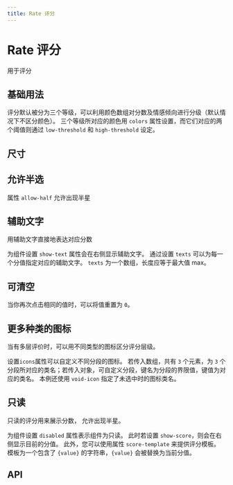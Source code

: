 ```yaml
---
title: Rate 评分
---
```


# Rate 评分

用于评分

## 基础用法

评分默认被分为三个等级，可以利用颜色数组对分数及情感倾向进行分级（默认情况下不区分颜色）。 三个等级所对应的颜色用 `colors` 属性设置，而它们对应的两个阈值则通过 `low-threshold` 和 `high-threshold` 设定。

<demo-preview2 path="./basic" />

## 尺寸

<demo-preview2 path="./sizes" />

## 允许半选

属性 `allow-half` 允许出现半星

<demo-preview2 path="./allow-half" />

## 辅助文字

用辅助文字直接地表达对应分数

为组件设置 `show-text` 属性会在右侧显示辅助文字。 通过设置 `texts` 可以为每一个分值指定对应的辅助文字。 `texts` 为一个数组，长度应等于最大值 max。

<demo-preview2 path="./text-usage" />

## 可清空

当你再次点击相同的值时，可以将值重置为 `0`。

<demo-preview2 path="./clearable" />

## 更多种类的图标

当有多层评价时，可以用不同类型的图标区分评分层级。

设置`icons`属性可以自定义不同分段的图标。 若传入数组，共有 `3` 个元素，为 `3` 个分段所对应的类名；若传入对象，可自定义分段，键名为分段的界限值，键值为对应的类名。 本例还使用 `void-icon` 指定了未选中时的图标类名。

<demo-preview2 path="./more-icons" />

## 只读

只读的评分用来展示分数， 允许出现半星。

为组件设置 `disabled` 属性表示组件为只读。 此时若设置 `show-score`，则会在右侧显示目前的分值。 此外，您可以使用属性 `score-template` 来提供评分模板。 模板为一个包含了 `{value}` 的字符串，`{value}` 会被替换为当前分值。

<demo-preview2 path="./readonly" />

## API

<API src="./rate.json" lang="zh"></API>